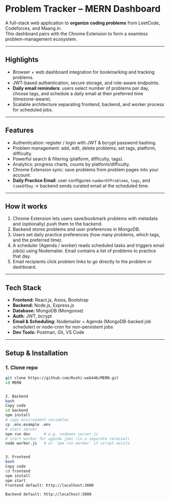 # Problem Tracker – MERN Dashboard

A full-stack web application to **organize coding problems** from LeetCode, Codeforces, and Maang.in.  
This dashboard pairs with the Chrome Extension to form a seamless problem-management ecosystem.

---


## Highlights
- Browser + web dashboard integration for bookmarking and tracking problems.
- JWT-based authentication, secure storage, and role-aware endpoints.
- **Daily email reminders**: users select number of problems per day, choose tags, and schedule a daily email at their preferred time (timezone-aware).
- Scalable architecture separating frontend, backend, and worker process for scheduled jobs.

---

## Features
- Authentication: register / login with JWT & bcrypt password hashing.
- Problem management: add, edit, delete problems; set tags, platform, difficulty.
- Powerful search & filtering (platform, difficulty, tags).
- Analytics: progress charts, counts by platform/difficulty.
- Chrome Extension sync: save problems from problem pages into your account.
- **Daily Practice Email**: user configures `numberOfProblems`, `tags`, and `timeOfDay` → backend sends curated email at the scheduled time.

---

## How it works
1. Chrome Extension lets users save/bookmark problems with metadata and (optionally) push them to the backend.
2. Backend stores problems and user preferences in MongoDB.
3. Users set daily practice preferences (how many problems, which tags, and the preferred time).
4. A scheduler (Agenda / worker) reads scheduled tasks and triggers email job(s) using Nodemailer. Email contains a list of problems to practice that day.
5. Email recipients click problem links to go directly to the problem or dashboard.

---

## Tech Stack
- **Frontend:** React.js, Axios, Bootstrap  
- **Backend:** Node.js, Express.js  
- **Database:** MongoDB (Mongoose)  
- **Auth:** JWT, bcrypt  
- **Email & Scheduling:** Nodemailer + Agenda (MongoDB-backed job scheduler) or node-cron for non-persistent jobs  
- **Dev Tools:** Postman, Git, VS Code

---

## Setup & Installation

### 1. Clone repo
```bash
git clone https://github.com/Rushi-web446/MERN.git
cd MERN


2. Backend
bash
Copy code
cd backend
npm install
# copy environment variables
cp .env.example .env
# start server
npm run dev      # e.g. nodemon server.js
# start worker for agenda jobs (in a separate terminal)
node worker.js   # or `npm run worker` if script exists


3. Frontend
bash
Copy code
cd frontend
npm install
npm start
Frontend default: http://localhost:3000

Backend default: http://localhost:5000

